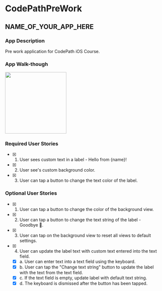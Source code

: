 # CodePathPreWork

## NAME_OF_YOUR_APP_HERE

### App Description
Pre work application for CodePath iOS Course.
### App Walk-though

<img src="https://s3.amazonaws.com/img0.recordit.co/QMcMYKQzy9.mp4?AWSAccessKeyId=AKIAINSRFOQXTN4DT46A&Expires=1536479051&Signature=WVIEp7TP2vDzvIGeMA%2FXqe%2FH8v0%3D" width=200><br>


### Required User Stories
- [x] 1. User sees custom text in a label - Hello from {name}!
- [x] 2. User see's custom background color.
- [x] 3. User can tap a button to change the text color of the label.

### Optional User Stories
- [x] 1. User can tap a button to change the color of the background view.
- [x] 2. User can tap a button to change the text string of the label - Goodbye 👋.
- [x] 3. User can tap on the background view to reset all views to default settings.
- [x] 4. User can update the label text with custom text entered into the text field.
   - [x] a. User can enter text into a text field using the keyboard.
   - [x] b. User can tap the "Change text string" button to update the label with the text from the text field.
   - [x] c. If the text field is empty, update label with default text string.
   - [x] d. The keyboard is dismissed after the button has been tapped.
